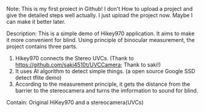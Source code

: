 Note: This is my first proiect in Github!
I don't How to upload a project and give the detailed steps well actually. I just upload the project now.
Maybe I can make it better later.

Description: This is a simple demo of Hikey970 application. It aims to make it more convenient for blind. 
Using principle of binocular measurement, the project contains three parts.
1. Hikey970 connects the Stereo UVCs. (Thank to https://github.com/saki4510t/UVCCamera; Thank to saki!)
2. It uses AI algorithm to detect simple things. (a open source Google SSD detect tflite demo)
3. According to the measurement principle, it gets the distance from the barrier to the stereocamera and 
   turns the imformation to sound for blind. 

Contain:
Original HiKey970 and a stereocamera(UVCs)
